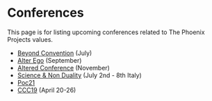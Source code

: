 # Conferences
This page is for listing upcoming conferences related to The Phoenix Projects values.

+ [Beyond Convention][1] (July)
+ [Alter Ego][2] (September)
+ [Altered Conference][3] (November)
+ [Science & Non Duality][4] (July 2nd - 8th Italy)
+ [Poc21][5]
+ [CCC19][6] (April 20-26)

[1]:	http://www.breakingconvention.co.uk/ "Beyond Convention"
[2]:	http://alterego.network/
[3]:	https://www.alteredconference.com/ "Altered Conference"
[4]:	https://www.scienceandnonduality.com/
[5]:	http://www.poc21.cc/
[6]:	https://ccc19.org/about/?fbclid=IwAR2vBcRyFBSptmKgLGFcY6L_eHkA1JJBJB0Ct3qcn4gUR7LBGGojG_na3xk